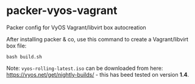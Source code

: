 # packer-vyos-vagrant
Packer config for VyOS Vagrant/libvirt box autocreation

After installing packer & co, use this command to create a Vagrant/libvirt box file:
```
bash build.sh
```

Note: `vyos-rolling-latest.iso` can be downloaded from here: https://vyos.net/get/nightly-builds/ - this has beed tested on version **1.4**.
